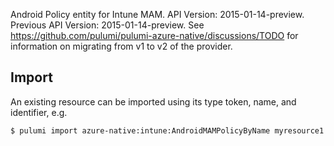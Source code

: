 Android Policy entity for Intune MAM.
API Version: 2015-01-14-preview.
Previous API Version: 2015-01-14-preview. See https://github.com/pulumi/pulumi-azure-native/discussions/TODO for information on migrating from v1 to v2 of the provider.
## Import

An existing resource can be imported using its type token, name, and identifier, e.g.

```sh
$ pulumi import azure-native:intune:AndroidMAMPolicyByName myresource1 /providers/Microsoft.Intune/locations/{hostName}/androidPolicies/{policyName} 
```
